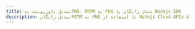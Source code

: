---title: تبدیل پاورپوینت بهPNG، POTM به PNG مبدل رایگان یا Nodejs SDKdescription: تبدیل رایگانPOTM به PNG با استفاده از Nodejs Cloud APIs & SDK. همچنین اسناد Microsoft PowerPoint را در Cloud ایجاد، ویرایش و رندر کنید.---